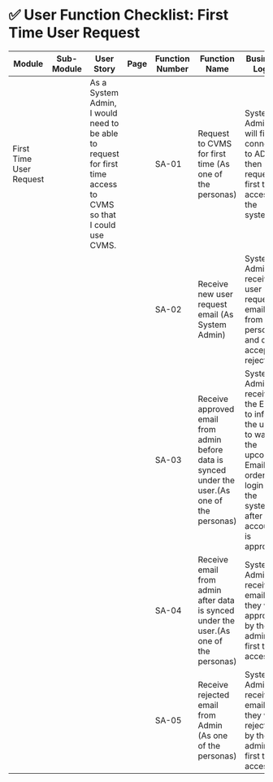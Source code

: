 # ✅ User Function Checklist: First Time User Request

| Module                   | Sub-Module | User Story                                                                                                     | Page | Function Number | Function Name                                                                                   | Business Logic                                                                                                                                    | Expected Result                                                                 | Status | Remark    |
|--------------------------|------------|----------------------------------------------------------------------------------------------------------------|------|-----------------|-------------------------------------------------------------------------------------------------|---------------------------------------------------------------------------------------------------------------------------------------------------|---------------------------------------------------------------------------------|--------|-----------|
| First Time User Request  |            | As a System Admin,  I would need to be able to request for first time access to CVMS so that I could use CVMS. |      | SA-01           | Request to CVMS for first time (As one of the personas)                                         | System Admin will first connect to AD and then request first time access to the system.                                                           | System Admin should successfully connect to AD and reqest first time access.    | Ready  | 13/5/2023 |
|                          |            |                                                                                                                |      | SA-02           | Receive new user request email (As System Admin)                                                | System Admin receiving user request email from any persona and do accept or reject.                                                               | System should receive new user request email successfully.                      | Ready  | 12/6/2023 |
|                          |            |                                                                                                                |      | SA-03           | Receive approved email from admin before data is synced under the user.(As one of the personas) | System Admin receiving the Email to inform the user to wait for the upcoming Email in order to login to the system after the account is approved. | Informed email from admin should be received to the System Admin  successfully. | Ready  | 13/5/2023 |
|                          |            |                                                                                                                |      | SA-04           | Receive email from admin after data is synced under the user.(As one of the personas)           | System Admin receiving email that they were approved by the admin for first time access.                                                          | Approved email from admin should be received to the System Admin successfully.  | Ready  | 13/5/2023 |
|                          |            |                                                                                                                |      | SA-05           | Receive rejected email from Admin (As one of the personas)                                      | System Admin receiving email that they were rejected by the admin for first time access.                                                          | Rejected email from admin should be received to the System Admin successfully.  | Ready  | 13/5/2023 |
